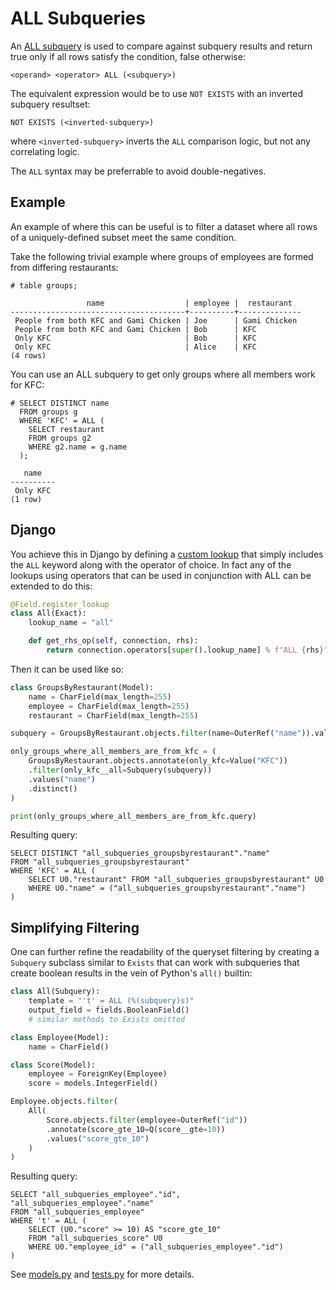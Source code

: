 ALL Subqueries
==============

An [ALL subquery](https://www.postgresql.org/docs/current/functions-subquery.html#FUNCTIONS-SUBQUERY-ALL)
is used to compare against subquery results and return true only if all rows satisfy the condition, false otherwise:


```
<operand> <operator> ALL (<subquery>)
```

The equivalent expression would be to use `NOT EXISTS` with an inverted subquery resultset:

```
NOT EXISTS (<inverted-subquery>)
```

where `<inverted-subquery>` inverts the `ALL` comparison logic, but not any correlating logic.

The `ALL` syntax may be preferrable to avoid double-negatives.


Example
-------

An example of where this can be useful is to filter a dataset where all rows of a uniquely-defined subset meet the same
condition.

Take the following trivial example where groups of employees are formed from differing restaurants:

```
# table groups;

                 name                  | employee |  restaurant
---------------------------------------+----------+--------------
 People from both KFC and Gami Chicken | Joe      | Gami Chicken
 People from both KFC and Gami Chicken | Bob      | KFC
 Only KFC                              | Bob      | KFC
 Only KFC                              | Alice    | KFC
(4 rows)
```

You can use an ALL subquery to get only groups where all members work for KFC:

```
# SELECT DISTINCT name
  FROM groups g
  WHERE 'KFC' = ALL (
    SELECT restaurant
    FROM groups g2
    WHERE g2.name = g.name
  );

   name
----------
 Only KFC
(1 row)
```


Django
------

You achieve this in Django by defining a [custom lookup](https://docs.djangoproject.com/en/dev/howto/custom-lookups/)
that simply includes the `ALL` keyword along with the operator of choice. In fact any of the lookups using operators
that can be used in conjunction with ALL can be extended to do this:

```python
@Field.register_lookup
class All(Exact):
    lookup_name = "all"

    def get_rhs_op(self, connection, rhs):
        return connection.operators[super().lookup_name] % f"ALL {rhs}"
```

Then it can be used like so:

```python
class GroupsByRestaurant(Model):
    name = CharField(max_length=255)
    employee = CharField(max_length=255)
    restaurant = CharField(max_length=255)

subquery = GroupsByRestaurant.objects.filter(name=OuterRef("name")).values("restaurant")

only_groups_where_all_members_are_from_kfc = (
    GroupsByRestaurant.objects.annotate(only_kfc=Value("KFC"))
    .filter(only_kfc__all=Subquery(subquery))
    .values("name")
    .distinct()
)

print(only_groups_where_all_members_are_from_kfc.query)
```

Resulting query:

```
SELECT DISTINCT "all_subqueries_groupsbyrestaurant"."name"
FROM "all_subqueries_groupsbyrestaurant"
WHERE 'KFC' = ALL (
    SELECT U0."restaurant" FROM "all_subqueries_groupsbyrestaurant" U0
    WHERE U0."name" = ("all_subqueries_groupsbyrestaurant"."name")
)
```


Simplifying Filtering
---------------------

One can further refine the readability of the queryset filtering by creating a `Subquery` subclass similar
to `Exists` that can work with subqueries that create boolean results in the vein of Python's `all()` builtin:

```python
class All(Subquery):
    template = "'t' = ALL (%(subquery)s)"
    output_field = fields.BooleanField()
    # similar methods to Exists omitted

class Employee(Model):
    name = CharField()

class Score(Model):
    employee = ForeignKey(Employee)
    score = models.IntegerField()

Employee.objects.filter(
    All(
        Score.objects.filter(employee=OuterRef("id"))
        .annotate(score_gte_10=Q(score__gte=10))
        .values("score_gte_10")
    )
)
```

Resulting query:

```
SELECT "all_subqueries_employee"."id", "all_subqueries_employee"."name"
FROM "all_subqueries_employee"
WHERE 't' = ALL (
    SELECT (U0."score" >= 10) AS "score_gte_10"
    FROM "all_subqueries_score" U0
    WHERE U0."employee_id" = ("all_subqueries_employee"."id")
)
```


See [models.py](./models.py) and [tests.py](./tests.py) for more details.


